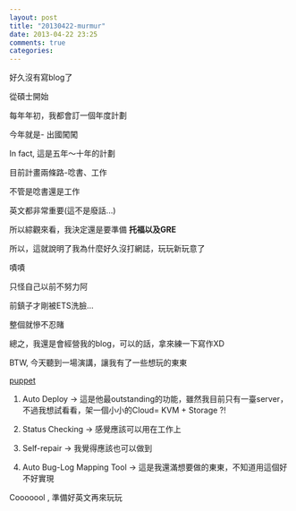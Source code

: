 ```yaml
---
layout: post
title: "20130422-murmur"
date: 2013-04-22 23:25
comments: true
categories: 
---
```


好久沒有寫blog了

從碩士開始

每年年初，我都會訂一個年度計劃

今年就是- 出國闖闖

In fact, 這是五年～十年的計劃

目前計畫兩條路-唸書、工作

<!--more--> 

不管是唸書還是工作

英文都非常重要(這不是廢話...)

所以綜觀來看，我決定還是要準備 **托福以及GRE**

所以，這就說明了我為什麼好久沒打網誌，玩玩新玩意了

嘖嘖

只怪自己以前不努力阿

前鎮子才剛被ETS洗臉…

整個就慘不忍賭

總之，我還是會經營我的blog，可以的話，拿來練一下寫作XD

BTW, 今天聽到一場演講，讓我有了一些想玩的東東

[puppet](https://puppetlabs.com/)

1. Auto Deploy -> 這是他最outstanding的功能，雖然我目前只有一臺server，不過我想試看看，架一個小小的Cloud= KVM + Storage ?!

2. Status Checking -> 感覺應該可以用在工作上

3. Self-repair -> 我覺得應該也可以做到

4. Auto Bug-Log Mapping Tool -> 這是我還滿想要做的東東，不知道用這個好不好實現


Cooooool , 準備好英文再來玩玩



